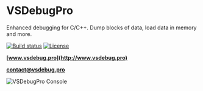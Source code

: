 # VSDebugPro
Enhanced debugging for C/C++. Dump blocks of data, load data in memory and more.

[![Build status](https://ci.appveyor.com/api/projects/status/y1b8p5ncabjbv4kn?svg=true)](https://ci.appveyor.com/project/ovidiuvio/vsdebugpro)
<a href="https://github.com/ovidiuvio/VSDebugPro/blob/master/LICENSE"><img src="https://img.shields.io/badge/license-MIT-blue.svg" alt="License" /></a>

**[www.vsdebug.pro](http://www.vsdebug.pro)**

**[contact@vsdebug.pro](mailto:contact@vsdebug.pro)**

![VSDebugPro Console](http://www.vsdebug.pro/assets/img/vsd_console.png)

